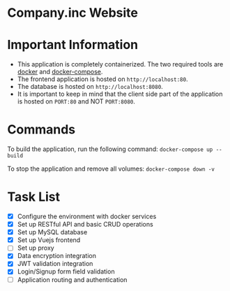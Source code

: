 # Company.inc Website

# Important Information
* This application is completely containerized. The two required tools are [docker](https://www.docker.com/) and [docker-compose](https://docs.docker.com/compose/).
* The frontend application is hosted on `http://localhost:80`.
* The database is hosted on `http://localhost:8080`.
* It is important to keep in mind that the client side part of the application is hosted on `PORT:80` and NOT `PORT:8080`.


# Commands
To build the application, run the following command:
```docker-compose up --build```

To stop the application and remove all volumes:
```docker-compose down -v```

# Task List
- [x] Configure the environment with docker services
- [x] Set up RESTful API and basic CRUD operations
- [x] Set up MySQL database
- [x] Set up Vuejs frontend
- [ ] Set up proxy
- [x] Data encryption integration
- [x] JWT validation integration
- [x] Login/Signup form field validation
- [ ] Application routing and authentication
